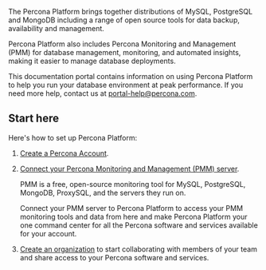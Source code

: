 The Percona Platform brings together distributions of MySQL, PostgreSQL and MongoDB including a range of open source tools for data backup, availability and management.

Percona Platform also includes Percona Monitoring and Management (PMM) for database management, monitoring, and automated insights, making it easier to manage database deployments.
 
This documentation portal contains information on using Percona Platform to help you run your database environment at peak performance. If you need more help, contact us at <portal-help@percona.com>.

## Start here

Here's how to set up Percona Platform:
1. [Create a Percona Account](percona-account-help.md).
2. [Connect your Percona Monitoring and Management (PMM) server](connect-pmm.md). 

    PMM is a free, open-source monitoring tool for MySQL, PostgreSQL, MongoDB, ProxySQL, and the servers they run on. 

    Connect your PMM server to Percona Platform to access your PMM monitoring tools and data from here and make Percona Platform your one command center for all the Percona software and services available for your account.
3. [Create an organization](create-manage-organizations.md) to start collaborating with members of your team and share access to your Percona software and services.

